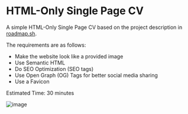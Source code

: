 # HTML-Only Single Page CV

A simple HTML-Only Single Page CV based on the project description in <a href="https://roadmap.sh/projects/single-page-cv" target="_blank">roadmap.sh</a>.

The requirements are as follows:
- Make the website look like a provided image
- Use Semantic HTML
- Do SEO Optimization (SEO tags)
- Use Open Graph (OG) Tags for better social media sharing
- Use a Favicon

Estimated Time: 30 minutes

![image](https://github.com/user-attachments/assets/63d368f2-817d-4ac0-92a2-1af52291b40b)
